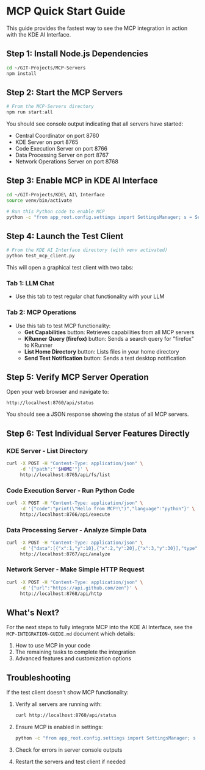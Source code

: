 # MCP Quick Start Guide

This guide provides the fastest way to see the MCP integration in action with the KDE AI Interface.

## Step 1: Install Node.js Dependencies

```bash
cd ~/GIT-Projects/MCP-Servers
npm install
```

## Step 2: Start the MCP Servers

```bash
# From the MCP-Servers directory
npm run start:all
```

You should see console output indicating that all servers have started:
- Central Coordinator on port 8760
- KDE Server on port 8765
- Code Execution Server on port 8766
- Data Processing Server on port 8767
- Network Operations Server on port 8768

## Step 3: Enable MCP in KDE AI Interface

```bash
cd ~/GIT-Projects/KDE\ AI\ Interface
source venv/bin/activate

# Run this Python code to enable MCP
python -c "from app_root.config.settings import SettingsManager; s = SettingsManager(); s.set('mcp/enabled', True); s.save(); print('MCP enabled!')"
```

## Step 4: Launch the Test Client

```bash
# From the KDE AI Interface directory (with venv activated)
python test_mcp_client.py
```

This will open a graphical test client with two tabs:

### Tab 1: LLM Chat
- Use this tab to test regular chat functionality with your LLM

### Tab 2: MCP Operations
- Use this tab to test MCP functionality:
  - **Get Capabilities** button: Retrieves capabilities from all MCP servers
  - **KRunner Query (firefox)** button: Sends a search query for "firefox" to KRunner
  - **List Home Directory** button: Lists files in your home directory
  - **Send Test Notification** button: Sends a test desktop notification

## Step 5: Verify MCP Server Operation

Open your web browser and navigate to:

```
http://localhost:8760/api/status
```

You should see a JSON response showing the status of all MCP servers.

## Step 6: Test Individual Server Features Directly

### KDE Server - List Directory

```bash
curl -X POST -H "Content-Type: application/json" \
     -d '{"path":"'$HOME'"}' \
     http://localhost:8765/api/fs/list
```

### Code Execution Server - Run Python Code

```bash
curl -X POST -H "Content-Type: application/json" \
     -d '{"code":"print(\"Hello from MCP!\")","language":"python"}' \
     http://localhost:8766/api/execute
```

### Data Processing Server - Analyze Simple Data

```bash
curl -X POST -H "Content-Type: application/json" \
     -d '{"data":[{"x":1,"y":10},{"x":2,"y":20},{"x":3,"y":30}],"type":"summary"}' \
     http://localhost:8767/api/analyze
```

### Network Server - Make Simple HTTP Request

```bash
curl -X POST -H "Content-Type: application/json" \
     -d '{"url":"https://api.github.com/zen"}' \
     http://localhost:8768/api/http
```

## What's Next?

For the next steps to fully integrate MCP into the KDE AI Interface, see the `MCP-INTEGRATION-GUIDE.md` document which details:

1. How to use MCP in your code
2. The remaining tasks to complete the integration
3. Advanced features and customization options

## Troubleshooting

If the test client doesn't show MCP functionality:

1. Verify all servers are running with:
   ```bash
   curl http://localhost:8760/api/status
   ```

2. Ensure MCP is enabled in settings:
   ```bash
   python -c "from app_root.config.settings import SettingsManager; s = SettingsManager(); print(f'MCP enabled: {s.get(\"mcp/enabled\")}')"
   ```

3. Check for errors in server console outputs

4. Restart the servers and test client if needed